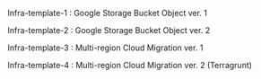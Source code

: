 Infra-template-1 : Google Storage Bucket Object ver. 1

Infra-template-2 : Google Storage Bucket Object ver. 2

Infra-template-3 : Multi-region Cloud Migration ver. 1

Infra-template-4 : Multi-region Cloud Migration ver. 2 (Terragrunt)

